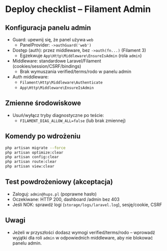 # Deploy checklist – Filament Admin

## Konfiguracja panelu admin
- Guard: upewnij się, że panel używa `web`
  - PanelProvider: `->authGuard('web')`
- Dostęp (auth): przez middleware, bez `->auth(fn...)` (Filament 3)
  - Egzekwuje `App\Http\Middleware\EnsureIsAdmin` (rola `admin`)
- Middleware: standardowe Laravel/Filament (cookies/session/CSRF/bindings)
  - Brak wymuszania verified/terms/rodo w panelu admin
- Auth middleware:
  - `Filament\Http\Middleware\Authenticate`
  - `App\Http\Middleware\EnsureIsAdmin`

## Zmienne środowiskowe
- Usuń/wyłącz tryby diagnostyczne po teście:
  - `FILAMENT_DIAG_ALLOW_ALL=false` (lub brak zmiennej)

## Komendy po wdrożeniu
```bash
php artisan migrate --force
php artisan optimize:clear
php artisan config:clear
php artisan route:clear
php artisan view:clear
```

## Test powdrożeniowy (akceptacja)
- Zaloguj: `admin@hups.pl` (poprawne hasło)
- Oczekiwane: HTTP 200, dashboard /admin bez 403
- Jeśli NOK: sprawdź logi (`storage/logs/laravel.log`), sesję/cookie, CSRF

## Uwagi
- Jeżeli w przyszłości dodasz wymogi verified/terms/rodo – wprowadź wyjątki dla roli `admin` w odpowiednich middleware, aby nie blokować panelu admin.
